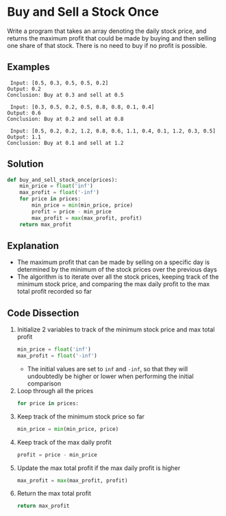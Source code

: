 # Buy and Sell a Stock Once
Write a program that takes an array denoting the daily stock price, and returns the maximum profit that could be made by buying and then selling one share of that stock. There is no need to buy if no profit is possible.

## Examples
```
 Input: [0.5, 0.3, 0.5, 0.5, 0.2]
Output: 0.2
Conclusion: Buy at 0.3 and sell at 0.5

 Input: [0.3, 0.5, 0.2, 0.5, 0.8, 0.8, 0.1, 0.4]
Output: 0.6
Conclusion: Buy at 0.2 and sell at 0.8

 Input: [0.5, 0.2, 0.2, 1.2, 0.8, 0.6, 1.1, 0.4, 0.1, 1.2, 0.3, 0.5]
Output: 1.1
Conclusion: Buy at 0.1 and sell at 1.2
```

## Solution
```python
def buy_and_sell_stock_once(prices):
    min_price = float('inf')
    max_profit = float('-inf')
    for price in prices:
        min_price = min(min_price, price)
        profit = price - min_price
        max_profit = max(max_profit, profit)
    return max_profit
```

## Explanation
* The maximum profit that can be made by selling on a specific day is determined by the minimum of the stock prices over the previous days
* The algorithm is to iterate over all the stock prices, keeping track of the minimum stock price, and comparing the max daily profit to the max total profit recorded so far

## Code Dissection
1. Initialize 2 variables to track of the minimum stock price and max total profit
    ```python
    min_price = float('inf')
    max_profit = float('-inf')
    ```
    * The initial values are set to `inf` and `-inf`, so that they will undoubtedly be higher or lower when performing the initial comparison
2. Loop through all the prices
    ```python
    for price in prices:
    ```
3. Keep track of the minimum stock price so far
    ```python
    min_price = min(min_price, price)
    ```
4. Keep track of the max daily profit
    ```python
    profit = price - min_price
    ```
5. Update the max total profit if the max daily profit is higher
    ```python
    max_profit = max(max_profit, profit)
    ```
6. Return the max total profit
    ```python
    return max_profit
    ```